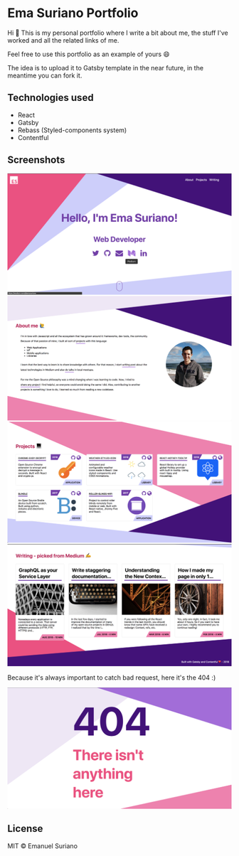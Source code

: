 # Ema Suriano Portfolio

Hi 👋 This is my personal portfolio where I write a bit about me, the stuff I've worked and all the related links of me.

Feel free to use this portfolio as an example of yours 😄

The idea is to upload it to Gatsby template in the near future, in the meantime you can fork it.

## Technologies used

- React
- Gatsby
- Rebass (Styled-components system)
- Contentful

## Screenshots

![Landing](./screens/Landing.png)
![About](./screens/About.png)
![Projects](./screens/Projects.png)
![Writing](./screens/Writing.png)

Because it's always important to catch bad request, here it's the 404 :)

![404](./screens/404.png)

## License

MIT © Emanuel Suriano
